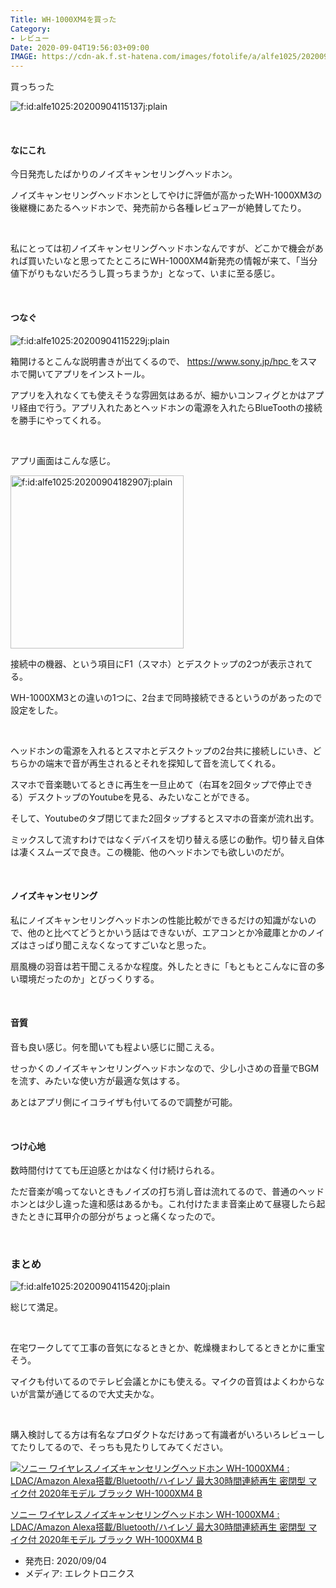 ```yaml
---
Title: WH-1000XM4を買った
Category:
- レビュー
Date: 2020-09-04T19:56:03+09:00
IMAGE: https://cdn-ak.f.st-hatena.com/images/fotolife/a/alfe1025/20200904/20200904115420.jpg
---
```


<p>買っちった</p>
<p><img src="https://cdn-ak.f.st-hatena.com/images/fotolife/a/alfe1025/20200904/20200904115137.jpg" alt="f:id:alfe1025:20200904115137j:plain" title="f:id:alfe1025:20200904115137j:plain" class="hatena-fotolife" itemprop="image" /></p>
<p> </p>
<h4>なにこれ</h4>
<p>今日発売したばかりのノイズキャンセリングヘッドホン。</p>
<p>ノイズキャンセリングヘッドホンとしてやけに評価が高かったWH-1000XM3の後継機にあたるヘッドホンで、発売前から各種レビュアーが絶賛してたり。</p>
<p> </p>
<p>私にとっては初ノイズキャンセリングヘッドホンなんですが、どこかで機会があれば買いたいなと思ってたところにWH-1000XM4新発売の情報が来て、「当分値下がりもないだろうし買っちまうか」となって、いまに至る感じ。</p>
<p> </p>
<h4>つなぐ</h4>
<p><img src="https://cdn-ak.f.st-hatena.com/images/fotolife/a/alfe1025/20200904/20200904115229.jpg" alt="f:id:alfe1025:20200904115229j:plain" title="f:id:alfe1025:20200904115229j:plain" class="hatena-fotolife" itemprop="image" /></p>
<p>箱開けるとこんな説明書きが出てくるので、 <a href="https://www.sony.jp/hpc">https://www.sony.jp/hpc </a>をスマホで開いてアプリをインストール。</p>
<p>アプリを入れなくても使えそうな雰囲気はあるが、細かいコンフィグとかはアプリ経由で行う。アプリ入れたあとヘッドホンの電源を入れたらBlueToothの接続を勝手にやってくれる。</p>
<p> </p>
<p>アプリ画面はこんな感じ。</p>
<p><img src="https://cdn-ak.f.st-hatena.com/images/fotolife/a/alfe1025/20200904/20200904182907.jpg" alt="f:id:alfe1025:20200904182907j:plain" title="f:id:alfe1025:20200904182907j:plain" class="hatena-fotolife" itemprop="image" width="277" /></p>
<p>接続中の機器、という項目にF1（スマホ）とデスクトップの2つが表示されてる。</p>
<p>WH-1000XM3との違いの1つに、2台まで同時接続できるというのがあったので設定をした。</p>
<p> </p>
<p>ヘッドホンの電源を入れるとスマホとデスクトップの2台共に接続しにいき、どちらかの端末で音が再生されるとそれを探知して音を流してくれる。</p>
<p>スマホで音楽聴いてるときに再生を一旦止めて（右耳を2回タップで停止できる）デスクトップのYoutubeを見る、みたいなことができる。</p>
<p>そして、Youtubeのタブ閉じてまた2回タップするとスマホの音楽が流れ出す。</p>
<p>ミックスして流すわけではなくデバイスを切り替える感じの動作。切り替え自体は凄くスムーズで良き。この機能、他のヘッドホンでも欲しいのだが。</p>
<p> </p>
<h4>ノイズキャンセリング</h4>
<p>私にノイズキャンセリングヘッドホンの性能比較ができるだけの知識がないので、他のと比べてどうとかいう話はできないが、エアコンとか冷蔵庫とかのノイズはさっぱり聞こえなくなってすごいなと思った。</p>
<p>扇風機の羽音は若干聞こえるかな程度。外したときに「もともとこんなに音の多い環境だったのか」とびっくりする。</p>
<p> </p>
<h4>音質</h4>
<p>音も良い感じ。何を聞いても程よい感じに聞こえる。</p>
<p>せっかくのノイズキャンセリングヘッドホンなので、少し小さめの音量でBGMを流す、みたいな使い方が最適な気はする。</p>
<p>あとはアプリ側にイコライザも付いてるので調整が可能。</p>
<p> </p>
<h4>つけ心地</h4>
<p>数時間付けてても圧迫感とかはなく付け続けられる。</p>
<p>ただ音楽が鳴ってないときもノイズの打ち消し音は流れてるので、普通のヘッドホンとは少し違った違和感はあるかも。これ付けたまま音楽止めて昼寝したら起きたときに耳甲介の部分がちょっと痛くなったので。</p>
<p> </p>

### まとめ

<p><img src="https://cdn-ak.f.st-hatena.com/images/fotolife/a/alfe1025/20200904/20200904115420.jpg" alt="f:id:alfe1025:20200904115420j:plain" title="f:id:alfe1025:20200904115420j:plain" class="hatena-fotolife" itemprop="image" /></p>
<p>総じて満足。</p>
<p> </p>
<p>在宅ワークしてて工事の音気になるときとか、乾燥機まわしてるときとかに重宝そう。</p>
<p>マイクも付いてるのでテレビ会議とかにも使える。マイクの音質はよくわからないが言葉が通じてるので大丈夫かな。</p>
<p> </p>
<p>購入検討してる方は有名なプロダクトなだけあって有識者がいろいろレビューしてたりしてるので、そっちも見たりしてみてください。</p>
<div class="freezed">
<div class="hatena-asin-detail"><a href="https://www.amazon.co.jp/exec/obidos/ASIN/B08F2866Q3/ab1025-22/"><img src="https://m.media-amazon.com/images/I/31qzh8sNOZL._SL160_.jpg" class="hatena-asin-detail-image" alt="ソニー ワイヤレスノイズキャンセリングヘッドホン WH-1000XM4 : LDAC/Amazon Alexa搭載/Bluetooth/ハイレゾ 最大30時間連続再生 密閉型 マイク付 2020年モデル ブラック WH-1000XM4 B" title="ソニー ワイヤレスノイズキャンセリングヘッドホン WH-1000XM4 : LDAC/Amazon Alexa搭載/Bluetooth/ハイレゾ 最大30時間連続再生 密閉型 マイク付 2020年モデル ブラック WH-1000XM4 B" /></a>
<div class="hatena-asin-detail-info">
<p class="hatena-asin-detail-title"><a href="https://www.amazon.co.jp/exec/obidos/ASIN/B08F2866Q3/ab1025-22/">ソニー ワイヤレスノイズキャンセリングヘッドホン WH-1000XM4 : LDAC/Amazon Alexa搭載/Bluetooth/ハイレゾ 最大30時間連続再生 密閉型 マイク付 2020年モデル ブラック WH-1000XM4 B</a></p>
<ul>
<li><span class="hatena-asin-detail-label">発売日:</span> 2020/09/04</li>
<li><span class="hatena-asin-detail-label">メディア:</span> エレクトロニクス</li>
</ul>
</div>
<div class="hatena-asin-detail-foot"> </div>
</div>
</div>
<p> </p>
